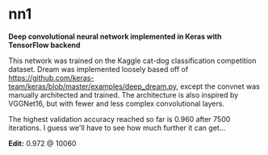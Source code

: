 # nn1

**Deep convolutional neural network implemented in Keras with TensorFlow backend**

This network was trained on the Kaggle cat-dog classification competition dataset. Dream was implemented loosely based off of https://github.com/keras-team/keras/blob/master/examples/deep_dream.py, except the convnet was manually architected and trained. The architecture is also inspired by VGGNet16, but with fewer and less complex convolutional layers.

The highest validation accuracy reached so far is 0.960 after 7500 iterations. I guess we'll have to see how much further it can get...

**Edit:** 0.972 @ 10060

